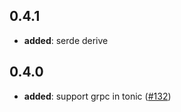 ## 0.4.1

- **added**: serde derive

## 0.4.0

- **added**: support grpc in tonic ([#132])

[#132]: https://github.com/spring-rs/spring-rs/pull/132
